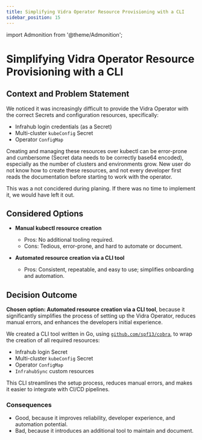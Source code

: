 ```yaml
---
title: Simplifying Vidra Operator Resource Provisioning with a CLI
sidebar_position: 15
---
```

import Admonition from '@theme/Admonition';

# Simplifying Vidra Operator Resource Provisioning with a CLI

## Context and Problem Statement

We noticed it was increasingly difficult to provide the Vidra Operator with the correct Secrets and configuration resources, specifically:
- Infrahub login credentials (as a Secret)
- Multi-cluster `kubeConfig` Secret
- Operator `ConfigMap`

Creating and managing these resources over kubectl can be error-prone and cumbersome (Secret data needs to be correctly base64 encoded), especially as the number of clusters and environments grow. New user do not know how to create these resources, and not every developer first reads the documentation before starting to work with the operator.

<Admonition type="note" title="Note">
This was a not concidered during planing. If there was no time to implement it, we would have left it out.
</Admonition>

## Considered Options

* **Manual kubectl resource creation**
    - Pros: No additional tooling required.
    - Cons: Tedious, error-prone, and hard to automate or document.

* **Automated resource creation via a CLI tool**
    - Pros: Consistent, repeatable, and easy to use; simplifies onboarding and automation.

## Decision Outcome

**Chosen option: Automated resource creation via a CLI tool**, because it significantly simplifies the process of setting up the Vidra Operator, reduces manual errors, and enhances the developers initial experience. 

We created a CLI tool written in Go, using [`github.com/spf13/cobra`](https://github.com/spf13/cobra), to wrap the creation of all required resources:
- Infrahub login Secret
- Multi-cluster `kubeConfig` Secret
- Operator `ConfigMap`
- `InfrahubSync` custom resources

This CLI streamlines the setup process, reduces manual errors, and makes it easier to integrate with CI/CD pipelines.

### Consequences

* Good, because it improves reliability, developer experience, and automation potential.
* Bad, because it introduces an additional tool to maintain and document.
